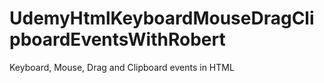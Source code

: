 # UdemyHtmlKeyboardMouseDragClipboardEventsWithRobert
Keyboard, Mouse, Drag and Clipboard events in HTML

